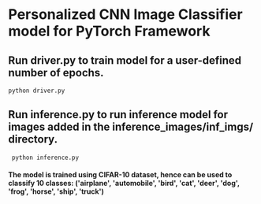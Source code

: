 # Personalized CNN Image Classifier model for PyTorch Framework

## Run driver.py to train model for a user-defined number of epochs.
```python driver.py```
## Run inference.py to run inference model for images added in the inference_images/inf_imgs/ directory.
``` python inference.py```
#### The model is trained using CIFAR-10 dataset, hence can be used to classify 10 classes: ('airplane', 'automobile', 'bird', 'cat', 'deer', 'dog', 'frog', 'horse', 'ship', 'truck')
